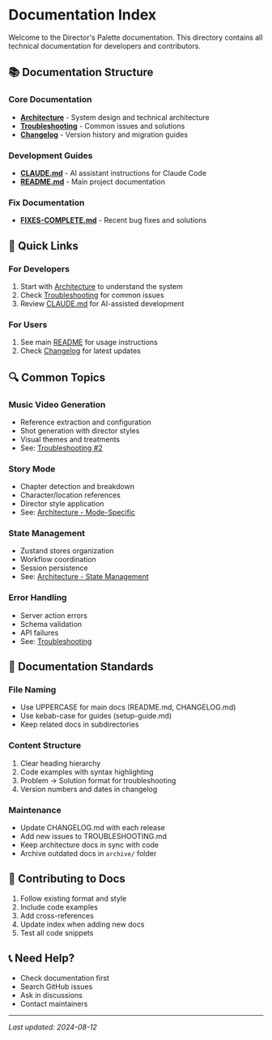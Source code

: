 # Documentation Index

Welcome to the Director's Palette documentation. This directory contains all technical documentation for developers and contributors.

## 📚 Documentation Structure

### Core Documentation
- **[Architecture](./ARCHITECTURE.md)** - System design and technical architecture
- **[Troubleshooting](./TROUBLESHOOTING.md)** - Common issues and solutions
- **[Changelog](./CHANGELOG.md)** - Version history and migration guides

### Development Guides
- **[CLAUDE.md](../CLAUDE.md)** - AI assistant instructions for Claude Code
- **[README.md](../README.md)** - Main project documentation

### Fix Documentation
- **[FIXES-COMPLETE.md](./FIXES-COMPLETE.md)** - Recent bug fixes and solutions

## 🚀 Quick Links

### For Developers
1. Start with [Architecture](./ARCHITECTURE.md) to understand the system
2. Check [Troubleshooting](./TROUBLESHOOTING.md) for common issues
3. Review [CLAUDE.md](../CLAUDE.md) for AI-assisted development

### For Users
1. See main [README](../README.md) for usage instructions
2. Check [Changelog](./CHANGELOG.md) for latest updates

## 🔍 Common Topics

### Music Video Generation
- Reference extraction and configuration
- Shot generation with director styles
- Visual themes and treatments
- See: [Troubleshooting #2](./TROUBLESHOOTING.md#2-music-video-not-generating-shots)

### Story Mode
- Chapter detection and breakdown
- Character/location references
- Director style application
- See: [Architecture - Mode-Specific](./ARCHITECTURE.md#mode-specific-architecture)

### State Management
- Zustand stores organization
- Workflow coordination
- Session persistence
- See: [Architecture - State Management](./ARCHITECTURE.md#state-management)

### Error Handling
- Server action errors
- Schema validation
- API failures
- See: [Troubleshooting](./TROUBLESHOOTING.md)

## 📝 Documentation Standards

### File Naming
- Use UPPERCASE for main docs (README.md, CHANGELOG.md)
- Use kebab-case for guides (setup-guide.md)
- Keep related docs in subdirectories

### Content Structure
1. Clear heading hierarchy
2. Code examples with syntax highlighting
3. Problem → Solution format for troubleshooting
4. Version numbers and dates in changelog

### Maintenance
- Update CHANGELOG.md with each release
- Add new issues to TROUBLESHOOTING.md
- Keep architecture docs in sync with code
- Archive outdated docs in `archive/` folder

## 🤝 Contributing to Docs

1. Follow existing format and style
2. Include code examples
3. Add cross-references
4. Update index when adding new docs
5. Test all code snippets

## 📞 Need Help?

- Check documentation first
- Search GitHub issues
- Ask in discussions
- Contact maintainers

---

*Last updated: 2024-08-12*